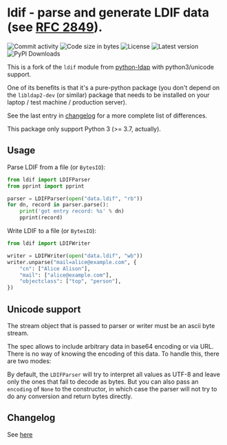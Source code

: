 # ldif - parse and generate LDIF data (see [RFC 2849](https://tools.ietf.org/html/rfc2849)).

![Commit activity](https://img.shields.io/github/commit-activity/m/abilian/ldif)
![Code size in bytes](https://img.shields.io/github/languages/code-size/abilian/ldif)
![License](https://img.shields.io/github/license/abilian/ldif)
![Latest version](https://img.shields.io/pypi/v/ldif)
![PyPI Downloads](https://img.shields.io/pypi/dm/ldif)

This is a fork of the `ldif` module from
[python-ldap](http://www.python-ldap.org/) with python3/unicode support.

One of its benefits is that it's a pure-python package (you don't
depend on the `libldap2-dev` (or similar) package that needs to be
installed on your laptop / test machine / production server).

See the last entry in [changelog](https://github.com/abilian/ldif/blob/main/CHANGES.rst) for a more complete list of
differences.

This package only support Python 3 (\>= 3.7, actually).


## Usage

Parse LDIF from a file (or `BytesIO`):

```python
from ldif import LDIFParser
from pprint import pprint

parser = LDIFParser(open("data.ldif", "rb"))
for dn, record in parser.parse():
    print('got entry record: %s' % dn)
    pprint(record)
```

Write LDIF to a file (or `BytesIO`):

```python
from ldif import LDIFWriter

writer = LDIFWriter(open("data.ldif", "wb"))
writer.unparse("mail=alice@example.com", {
    "cn": ["Alice Alison"],
    "mail": ["alice@example.com"],
    "objectclass": ["top", "person"],
})
```


## Unicode support

The stream object that is passed to parser or writer must be an ascii
byte stream.

The spec allows to include arbitrary data in base64 encoding or via URL.
There is no way of knowing the encoding of this data. To handle this,
there are two modes:

By default, the `LDIFParser` will try to interpret all values as UTF-8
and leave only the ones that fail to decode as bytes. But you can also
pass an `encoding` of `None` to the constructor, in which case the
parser will not try to do any conversion and return bytes directly.


## Changelog

See [here](./CHANGES.rst)
